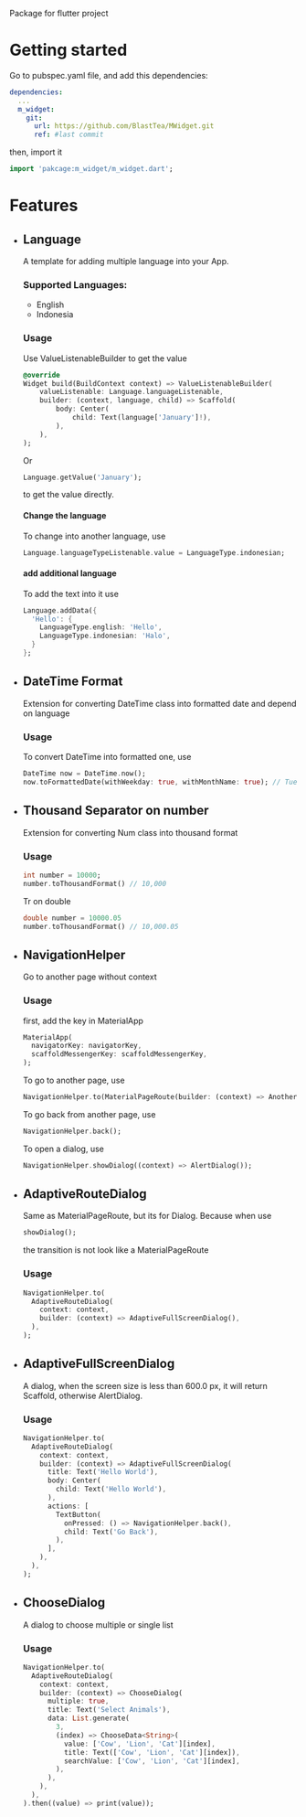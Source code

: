 Package for flutter project
# Getting started

Go to pubspec.yaml file, and add this dependencies:
```yaml
dependencies:
  ...
  m_widget:
    git:
      url: https://github.com/BlastTea/MWidget.git
      ref: #last commit
```
then, import it
```dart
import 'pakcage:m_widget/m_widget.dart';
```

# Features
- ## Language
  A template for adding multiple language into your App.
  ### Supported Languages:
  - English
  - Indonesia
  ### Usage
  Use ValueListenableBuilder to get the value
  ```dart
  @override
  Widget build(BuildContext context) => ValueListenableBuilder(
      valueListenable: Language.languageListenable,
      builder: (context, language, child) => Scaffold(
          body: Center(
              child: Text(language['January']!),
          ),
      ),
  );
  ```
  Or
  ```dart
  Language.getValue('January');
  ```
  to get the value directly.
  #### Change the language
  To change into another language, use
  ```dart
  Language.languageTypeListenable.value = LanguageType.indonesian;
  ```
  #### add additional language
  To add the text into it use
  ```dart
  Language.addData({
    'Hello': {
      LanguageType.english: 'Hello',
      LanguageType.indonesian: 'Halo',
    }
  };
  ```
- ## DateTime Format
  Extension for converting DateTime class into formatted date and depend on language
  ### Usage
  To convert DateTime into formatted one, use
  ```dart
  DateTime now = DateTime.now();
  now.toFormattedDate(withWeekday: true, withMonthName: true); // Tuesday, July 04, 2023
  ```
- ## Thousand Separator on number
  Extension for converting Num class into thousand format
  ### Usage
  ```dart
  int number = 10000;
  number.toThousandFormat() // 10,000
  ```
  Tr on double
  ```dart
  double number = 10000.05
  number.toThousandFormat() // 10,000.05
  ```
- ## NavigationHelper
  Go to another page without context
  ### Usage
  first, add the key in MaterialApp
  ```dart
  MaterialApp(
    navigatorKey: navigatorKey,
    scaffoldMessengerKey: scaffoldMessengerKey,
  );
  ```
  To go to another page, use
  ```dart
  NavigationHelper.to(MaterialPageRoute(builder: (context) => AnotherPage()));
  ```
  To go back from another page, use
  ```dart
  NavigationHelper.back();
  ```
  To open a dialog, use
  ```dart
  NavigationHelper.showDialog((context) => AlertDialog());
  ```
- ## AdaptiveRouteDialog
  Same as MaterialPageRoute, but its for Dialog.
  Because when use
  ```dart
  showDialog();
  ```
  the transition is not look like a MaterialPageRoute
  ### Usage
  ```dart
  NavigationHelper.to(
    AdaptiveRouteDialog(
      context: context,
      builder: (context) => AdaptiveFullScreenDialog(),
    ),
  );
  ```
- ## AdaptiveFullScreenDialog
  A dialog, when the screen size is less than 600.0 px, it will return Scaffold, otherwise AlertDialog.
  ### Usage
  ```dart
  NavigationHelper.to(
    AdaptiveRouteDialog(
      context: context,
      builder: (context) => AdaptiveFullScreenDialog(
        title: Text('Hello World'),
        body: Center(
          child: Text('Hello World'),
        ),
        actions: [
          TextButton(
            onPressed: () => NavigationHelper.back(),
            child: Text('Go Back'),
          ),
        ],
      ),
    ),
  );
  ```
- ## ChooseDialog
  A dialog to choose multiple or single list
  ### Usage
  ```dart
  NavigationHelper.to(
    AdaptiveRouteDialog(
      context: context,
      builder: (context) => ChooseDialog(
        multiple: true,
        title: Text('Select Animals'),
        data: List.generate(
          3,
          (index) => ChooseData<String>(
            value: ['Cow', 'Lion', 'Cat'][index],
            title: Text(['Cow', 'Lion', 'Cat'][index]),
            searchValue: ['Cow', 'Lion', 'Cat'][index],
          ),
        ),
      ),
    ),
  ).then((value) => print(value));
  ```
